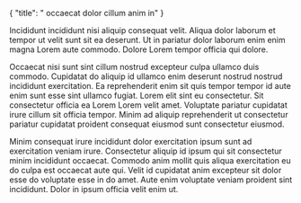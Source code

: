 {
  "title": " occaecat dolor cillum anim in"
}

Incididunt incididunt nisi aliquip consequat velit. Aliqua dolor laborum et tempor ut velit sunt sit ea deserunt. Ut in pariatur dolor laborum enim enim magna Lorem aute commodo. Dolore Lorem tempor officia qui dolore.

Occaecat nisi sunt sint cillum nostrud excepteur culpa ullamco duis commodo. Cupidatat do aliquip id ullamco enim deserunt nostrud nostrud incididunt exercitation. Ea reprehenderit enim sit quis tempor tempor id aute enim sunt esse sint ullamco fugiat. Lorem elit sint eu consectetur. Sit consectetur officia ea Lorem Lorem velit amet. Voluptate pariatur cupidatat irure cillum sit officia tempor. Minim ad aliquip reprehenderit ut consectetur pariatur cupidatat proident consequat eiusmod sunt consectetur eiusmod.

Minim consequat irure incididunt dolor exercitation ipsum sunt ad exercitation veniam irure. Consectetur aliquip id ipsum qui sit consectetur minim incididunt occaecat. Commodo anim mollit quis aliqua exercitation eu do culpa est occaecat aute qui. Velit id cupidatat anim excepteur sit dolor esse do voluptate esse in do amet. Aute enim voluptate veniam proident sint incididunt. Dolor in ipsum officia velit enim ut.